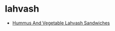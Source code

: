 # lahvash

 * [Hummus And Vegetable Lahvash Sandwiches](index/h/hummus-and-vegetable-lahvash-sandwiches-12495.json)
